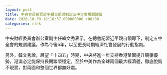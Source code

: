 ```yaml
---
layout: post
title: 中央官員稱習近平親自領導制定五中全會規劃建議
date: 2020-10-30 18:16:57.000000000 +08:00
categories: rthk
---
```


中央財經委員會辦公室副主任韓文秀表示，在總書記習近平親自領導下，制定五中全會的規劃建議，作為今後5年，以至更長時期經濟社會發展的行動指南。

另外，韓文秀說，展望「十四五」時期，中央將進一步支持香港鞏固提升競爭優勢，港澳必定能保持長期繁榮穩定。至於中美作為全球兩個最大經濟體，徹底脫鈎不現實，對兩國和整個世界都無好處。
